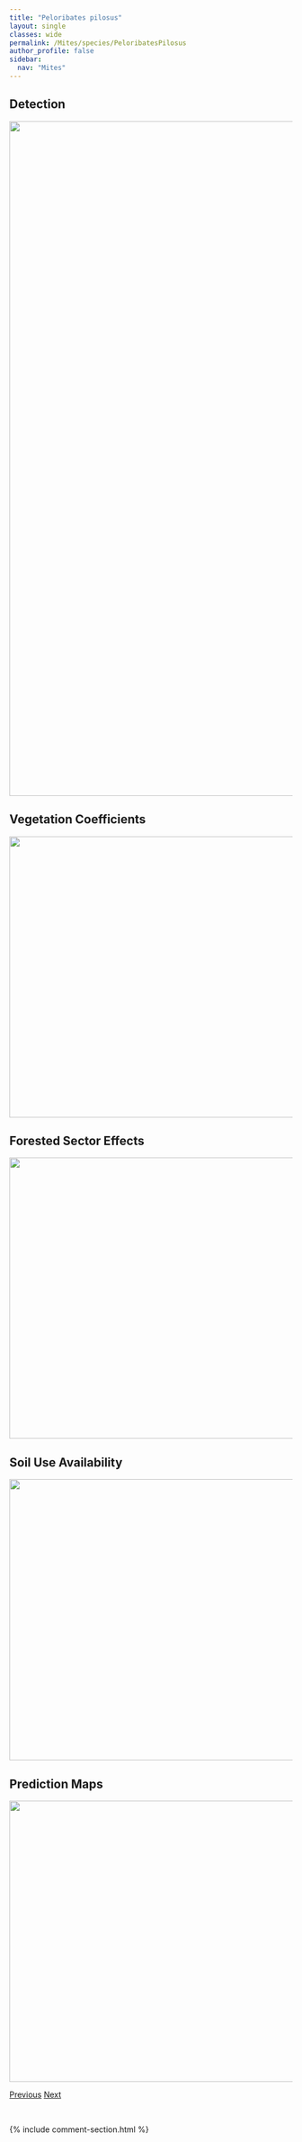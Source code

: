 ```yaml
---
title: "Peloribates pilosus"
layout: single
classes: wide
permalink: /Mites/species/PeloribatesPilosus
author_profile: false
sidebar:
  nav: "Mites"
---
```


<h2>Detection</h2>

<a href="https://drive.google.com/uc?export=view&id=1Y61VyNUFpvPsqGw-dbNBKME1TWP1uKww">
<img src="https://drive.google.com/uc?export=view&id=1Y61VyNUFpvPsqGw-dbNBKME1TWP1uKww" height = "1200" width = "800">
</a>


<h2>Vegetation Coefficients</h2>

<a href="https://drive.google.com/uc?export=view&id=1ANTwyBNJrSRvQ0CaO-XeJOblbAKNldWX">
<img src="https://drive.google.com/uc?export=view&id=1ANTwyBNJrSRvQ0CaO-XeJOblbAKNldWX" height = "500" width = "1000">
</a>


<h2>Forested Sector Effects</h2>

<a href="https://drive.google.com/uc?export=view&id=1ntiv4lcPGEV_rZtPCBGC2I9rM4KPDcR4">
<img src="https://drive.google.com/uc?export=view&id=1ntiv4lcPGEV_rZtPCBGC2I9rM4KPDcR4" height = "500" width = "1000">
</a>


<h2>Soil Use Availability</h2>

<a href="https://drive.google.com/uc?export=view&id=1mydGBrFcD006ZGidejhUxiBNWr--njrd">
<img src="https://drive.google.com/uc?export=view&id=1mydGBrFcD006ZGidejhUxiBNWr--njrd" height = "500" width = "1000">
</a>


<h2>Prediction Maps</h2>

<a href="https://drive.google.com/uc?export=view&id=1CWYzP6dTCqjmDpYXMSQhLsi8UiEPYHE3">
<img src="https://drive.google.com/uc?export=view&id=1CWYzP6dTCqjmDpYXMSQhLsi8UiEPYHE3" height = "500" width = "1000">
</a>


<a href="/DevelopmentWebsite/Mites/species/PeloribatesCanadensis" class="pagination--pager" title="Peloribates canadensis">Previous</a> <a href="/DevelopmentWebsite/Mites/species/PeloribatesSp3DEW" class="pagination--pager" title="Peloribates sp. 3 DEW">Next</a>

<p>&nbsp;</p>

{% include comment-section.html %}
